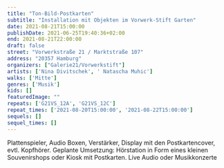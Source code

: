 ```yaml
---
title: "Ton-Bild-Postkarten"
subtitle: "Installation mit Objekten im Vorwerk-Stift Garten"
date: 2021-08-21T15:00:00
publishDate: 2021-06-25T19:40:36+02:00
end: 2021-08-21T22:00:00
draft: false
street: "Vorwerkstraße 21 / Marktstraße 107"
address: "20357 Hamburg"
organizers: ["Galerie21/Vorwerkstift"]
artists: ['Nina Divitschek', ' Natascha Muhic']
walks: ['Mitte']
genres: ['Musik']
kids: []
featuredImage: ""
repeats: ['G21VS_12A', 'G21VS_12C']
repeat_times: ['2021-08-20T15:00:00', '2021-08-22T15:00:00']
sequels: []
sequel_times: []
---
```


Plattenspieler, Audio Boxen, Verstärker, Display mit den Postkartencover, evtl. Kopfhörer. Geplante Umsetzung: Hörstation in Form eines kleinen Souvenirshops oder Kiosk mit Postkarten. Live Audio oder Musikkonzerte